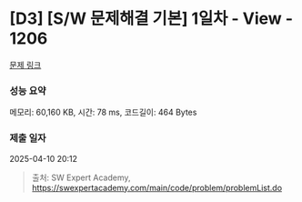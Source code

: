 # [D3] [S/W 문제해결 기본] 1일차 - View - 1206 

[문제 링크](https://swexpertacademy.com/main/code/problem/problemDetail.do?contestProbId=AV134DPqAA8CFAYh) 

### 성능 요약

메모리: 60,160 KB, 시간: 78 ms, 코드길이: 464 Bytes

### 제출 일자

2025-04-10 20:12



> 출처: SW Expert Academy, https://swexpertacademy.com/main/code/problem/problemList.do